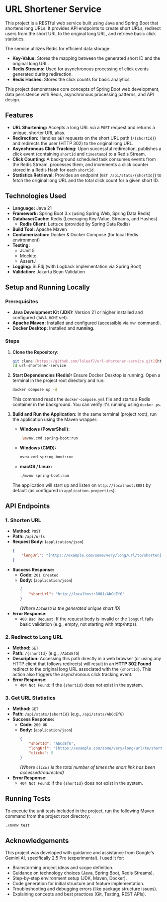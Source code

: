 # URL Shortener Service

This project is a RESTful web service built using Java and Spring Boot that shortens long URLs. It provides API endpoints to create short URLs, redirect users from the short URL to the original long URL, and retrieve basic click statistics.

The service utilizes Redis for efficient data storage:
* **Key-Value:** Stores the mapping between the generated short ID and the original long URL.
* **Redis Streams:** Used for asynchronous processing of click events generated during redirection.
* **Redis Hashes:** Stores the click counts for basic analytics.

This project demonstrates core concepts of Spring Boot web development, data persistence with Redis, asynchronous processing patterns, and API design.

## Features

* **URL Shortening:** Accepts a long URL via a `POST` request and returns a unique, shorter URL alias.
* **Redirection:** Handles `GET` requests on the short URL path (`/{shortId}`) and redirects the user (HTTP 302) to the original long URL.
* **Asynchronous Click Tracking:** Upon successful redirection, publishes a click event (containing `shortId` and `timestamp`) to a Redis Stream.
* **Click Counting:** A background scheduled task consumes events from the Redis Stream, processes them, and increments a click counter stored in a Redis Hash for each `shortId`.
* **Statistics Retrieval:** Provides an endpoint (`GET /api/stats/{shortId}`) to fetch the original long URL and the total click count for a given short ID.

## Technologies Used

* **Language:** Java 21
* **Framework:** Spring Boot 3.x (using Spring Web, Spring Data Redis)
* **Database/Cache:** Redis (Leveraging Key-Value, Streams, and Hashes)
    * **Redis Client:** Lettuce (provided by Spring Data Redis)
* **Build Tool:** Apache Maven
* **Containerization:** Docker & Docker Compose (for local Redis environment)
* **Testing:**
    * JUnit 5
    * Mockito
    * AssertJ
* **Logging:** SLF4j (with Logback implementation via Spring Boot)
* **Validation:** Jakarta Bean Validation

## Setup and Running Locally

### Prerequisites

* **Java Development Kit (JDK):** Version 21 or higher installed and configured (`JAVA_HOME` set).
* **Apache Maven:** Installed and configured (accessible via `mvn` command).
* **Docker Desktop:** Installed and **running**.

### Steps

1.  **Clone the Repository:**
    ```bash
    git clone [https://github.com/Taleef7/url-shortener-service.git](https://github.com/Taleef7/url-shortener-service.git)
    cd url-shortener-service
    ```

2.  **Start Dependencies (Redis):**
    Ensure Docker Desktop is running. Open a terminal in the project root directory and run:
    ```bash
    docker compose up -d
    ```
    This command reads the `docker-compose.yml` file and starts a Redis container in the background. You can verify it's running using `docker ps`.

3.  **Build and Run the Application:**
    In the same terminal (project root), run the application using the Maven wrapper:

    * **Windows (PowerShell):**
        ```bash
        .\mvnw.cmd spring-boot:run
        ```
    * **Windows (CMD):**
        ```bash
        mvnw.cmd spring-boot:run
        ```
    * **macOS / Linux:**
        ```bash
        ./mvnw spring-boot:run
        ```
    The application will start up and listen on `http://localhost:8081` by default (as configured in `application.properties`).

## API Endpoints

### 1. Shorten URL

* **Method:** `POST`
* **Path:** `/api/urls`
* **Request Body:** (`application/json`)
    ```json
    {
        "longUrl": "[https://example.com/some/very/long/url/to/shorten](https://www.google.com/search?q=https://example.com/some/very/long/url/to/shorten)"
    }
    ```
* **Success Response:**
    * **Code:** `201 Created`
    * **Body:** (`application/json`)
        ```json
        {
            "shortUrl": "http://localhost:8081/AbCdEfG"
        }
        ```
        *(Where `AbCdEfG` is the generated unique short ID)*
* **Error Response:**
    * `400 Bad Request`: If the request body is invalid or the `longUrl` fails basic validation (e.g., empty, not starting with http/https).

### 2. Redirect to Long URL

* **Method:** `GET`
* **Path:** `/{shortId}` (e.g., `/AbCdEfG`)
* **Description:** Accessing this path directly in a web browser (or using any HTTP client that follows redirects) will result in an **HTTP 302 Found** redirect to the original long URL associated with the `{shortId}`. This action also triggers the asynchronous click tracking event.
* **Error Response:**
    * `404 Not Found`: If the `{shortId}` does not exist in the system.

### 3. Get URL Statistics

* **Method:** `GET`
* **Path:** `/api/stats/{shortId}` (e.g., `/api/stats/AbCdEfG`)
* **Success Response:**
    * **Code:** `200 OK`
    * **Body:** (`application/json`)
        ```json
        {
            "shortId": "AbCdEfG",
            "longUrl": "[https://example.com/some/very/long/url/to/shorten](https://www.google.com/search?q=https://example.com/some/very/long/url/to/shorten)",
            "clicks": 5
        }
        ```
        *(Where `clicks` is the total number of times the short link has been accessed/redirected)*
* **Error Response:**
    * `404 Not Found`: If the `{shortId}` does not exist in the system.

## Running Tests

To execute the unit tests included in the project, run the following Maven command from the project root directory:

```bash
./mvnw test
```

## Acknowledgements

This project was developed with guidance and assistance from Google's Gemini AI, specifically 2.5 Pro (experimental). I used it for:
* Brainstorming project ideas and scope definition.
* Guidance on technology choices (Java, Spring Boot, Redis Streams).
* Step-by-step environment setup (JDK, Maven, Docker).
* Code generation for initial structure and feature implementation.
* Troubleshooting and debugging errors (like package structure issues).
* Explaining concepts and best practices (Git, Testing, REST APIs).
